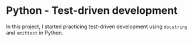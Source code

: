# Python - Test-driven development

In this project, I started practicing test-driven development using `docstring` and `unittest` in Python.
